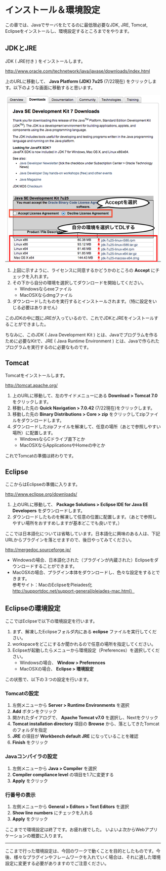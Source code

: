 # インストール＆環境設定

この章では、Javaでサーバをたてるのに最低限必要なJDK, JRE, Tomcat, Eclipseをインストールし、環境設定するところまでをやります。

## JDKとJRE

JDK ( JRE付き ) をインストールします。

http://www.oracle.com/technetwork/java/javase/downloads/index.html

上のURLに移動して、 **Java Platform (JDK) 7u25** (7/22現在) をクリックします。以下のような画面に移動すると思います。

![J2SE](images/J2SEDL.png)

1. 上図に示すように、ライセンスに同意するかどうかのところの **Accept** にチェックを入れます。
2. その下から自分の環境を選択してダウンロードを開始してください。
	+ Windowsならexeファイル
	+ MacOSXならdmgファイル
3. ダウンロードしたものを実行するとインストールされます。（特に設定をいじる必要はありません）

このJDKの中に既にJREが入っているので、これでJDKとJREをインストールすることができました。

ちなみに、このJDK ( Java Development Kit ) とは、Javaでプログラムを作るために必要なKitで、JRE ( Java Runtime Environment ) とは、Javaで作られたプログラムを実行するのに必要なものです。


## Tomcat

Tomcatをインストールします。

http://tomcat.apache.org/

1. 上のURLに移動して、左のサイドメニューにある **Download > Tomcat 7.0** をクリックします。
2. 移動した先の **Quick Navigation > 7.0.42** (7/22現在)をクリックします。
3. 移動した先の **Binary Distributions > Core > zip** をクリックしてzipファイルをダウンロードします。
4. ダウンロードしたzipファイルを解凍して、任意の場所（あとで参照しやすい場所）に配置します。
	+ WindowsならCドライブ直下とか
	+ MacOSXならApplicationsやHomeの中とか

これでTomcatの準備は終わりです。

## Eclipse

ここからはEclipseの準備に入ります。

http://www.eclipse.org/downloads/

1. 上のURLに移動して、 **Package Solutions > Eclipse IDE for Java EE Developers** をダウンロードします。
2. ダウンロードしたものを解凍して任意の位置に配置します。（あとで参照しやすい場所をおすすめしますが基本どこでも良いです。）
 
ここでは日本語化については省略しています。日本語化に興味のある人は、下記URLからプラグインを落とせますので、後日やってみてください。

http://mergedoc.sourceforge.jp/

+ Windowsの場合、日本語化された（プラグインが内蔵された）Eclipseをダウンロードすることができます。
+ MacOSXの場合、プラグイン本体をダウンロードし、色々な設定をするとできます。  
参考サイト：MacのEclipseをPleiades化  
http://supportdoc.net/support-general/pleiades-mac.html）


## Eclipseの環境設定

ここではEclipseで以下の環境設定を行います。

1. まず、解凍したEclipseフォルダ内にある **eclipse** ファイルを実行してください。
2. workspaceをどこにするか聞かれるので任意の場所を指定してください。
3. Eclipseが起動したらメニューから環境設定（Preferences）を選択してください。
	+ Windowsの場合、 **Window > Preferences** 
	+ MacOSXの場合、 **Eclipse > 環境設定** 

この状態で、以下の３つの設定を行います。


### Tomcatの設定

1. 左側メニューから **Server > Runtime Environments** を選択
2.  **Add** ボタンをクリック
3. 開かれたダイアログで、 **Apache Tomcat v7.0** を選択し、Nextをクリック
4. **Tomcat installation directory** 項目の **Browse** から、落としてきたTomcatのフォルダを指定
5. **JRE** の項目が **Workbench default JRE** になっていることを確認
6. **Finish** をクリック


### Javaコンパイラの設定

1. 左側メニューから **Java > Compiler** を選択
2. **Compiler compliance level** の項目を1.7に変更する
3. **Apply** をクリック


### 行番号の表示

1. 左側メニューから **General > Editors > Text Editors** を選択
2. **Show line numbers** にチェックを入れる
3. **Apply** をクリック


ここまでで環境設定は終了です。お疲れ様でした。
いよいよ次からWebアプリケーションの概要に入ります。

---
ここまで行った環境設定は、今回のワークで動くことを目的としたものです。今後、様々なプラグインやフレームワークを入れていく場合は、それに適した環境設定に変更する必要がありますのでご注意ください。